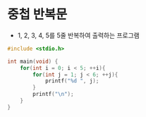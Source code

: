 # 중첩 반복문

* 1, 2, 3, 4, 5를 5줄 반복하여 출력하는 프로그램

```c
#include <stdio.h>

int main(void) {
    for(int i = 0; i < 5; ++i){
        for(int j = 1; j < 6; ++j){
            printf("%d ", j);
        }
        printf("\n");
    }
}
```
